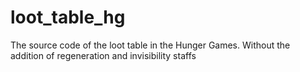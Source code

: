 # loot_table_hg
The source code of the loot table in the Hunger Games. Without the addition of regeneration and invisibility staffs
